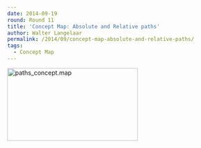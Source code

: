 ```yaml
---
date: 2014-09-19
round: Round 11
title: 'Concept Map: Absolute and Relative paths'
author: Walter Langelaar
permalink: /2014/09/concept-map-absolute-and-relative-paths/
tags:
  - Concept Map
---
```

[<img class="alignnone size-medium wp-image-8893" alt="paths_concept.map" src="http://teaching.software-carpentry.org/wp-content/uploads/2014/09/paths_concept.map_-300x168.png" width="300" height="168" />][1]

 [1]: http://teaching.software-carpentry.org/wp-content/uploads/2014/09/paths_concept.map_.png
